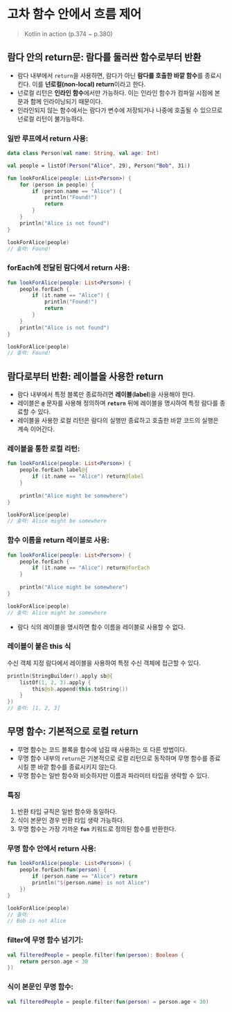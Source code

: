 # 고차 함수 안에서 흐름 제어

> Kotlin in action (p.374 ~ p.380)

## **람다 안의 return문: 람다를 둘러싼 함수로부터 반환**

- 람다 내부에서 `return`을 사용하면, 람다가 아닌 **람다를 호출한 바깥 함수**를 종료시킨다. 이를 **넌로컬(non-local) return**이라고 한다.
- 넌로컬 리턴은 **인라인 함수**에서만 가능하다. 이는 인라인 함수가 컴파일 시점에 본문과 함께 인라이닝되기 때문이다.
- 인라인되지 않는 함수에서는 람다가 변수에 저장되거나 나중에 호출될 수 있으므로 넌로컬 리턴이 불가능하다.

### 일반 루프에서 return 사용:

```kotlin
data class Person(val name: String, val age: Int)

val people = listOf(Person("Alice", 29), Person("Bob", 31))

fun lookForAlice(people: List<Person>) {
    for (person in people) {
        if (person.name == "Alice") {
            println("Found!")
            return
        }
    }
    println("Alice is not found")
}

lookForAlice(people)
// 출력: Found!
```

### forEach에 전달된 람다에서 return 사용:

```kotlin
fun lookForAlice(people: List<Person>) {
    people.forEach {
        if (it.name == "Alice") {
            println("Found!")
            return
        }
    }
    println("Alice is not found")
}

lookForAlice(people)
// 출력: Found!
```

## **람다로부터 반환: 레이블을 사용한 return**

- 람다 내부에서 특정 블록만 종료하려면 **레이블**(**label**)을 사용해야 한다.
- 레이블은 **`@`** 문자를 사용해 정의하며 **`return`** 뒤에 레이블을 명시하여 특정 람다를 종료할 수 있다.
- 레이블을 사용한 로컬 리턴은 람다의 실행만 종료하고 호출한 바깥 코드의 실행은 계속 이어간다.

### 레이블을 통한 로컬 리턴:

```kotlin
fun lookForAlice(people: List<Person>) {
    people.forEach label@{
        if (it.name == "Alice") return@label
    }
    
    println("Alice might be somewhere")
}

lookForAlice(people)
// 출력: Alice might be somewhere
```

### 함수 이름을 return 레이블로 사용:

```kotlin
fun lookForAlice(people: List<Person>) {
    people.forEach {
        if (it.name == "Alice") return@forEach
    }
    
    println("Alice might be somewhere")
}

lookForAlice(people)
// 출력: Alice might be somewhere
```

- 람다 식의 레이블을 명시하면 함수 이름을 레이블로 사용할 수 없다.

### **레이블이 붙은 this 식**

수신 객체 지정 람다에서 레이블을 사용하여 특정 수신 객체에 접근할 수 있다.

```kotlin
println(StringBuilder().apply sb@{
    listOf(1, 2, 3).apply {
        this@sb.append(this.toString())
    }
})
// 출력: [1, 2, 3]
```

## 무명 함수: 기본적으로 로컬 return

- 무명 함수는 코드 블록을 함수에 넘길 때 사용하는 또 다른 방법이다.
- 무명 함수 내부의 `return`은 기본적으로 로컬 리턴으로 동작하며 무명 함수를 종료시킬 뿐 바깥 함수를 종료시키지 않는다.
- 무명 함수는 일반 함수와 비슷하지만 이름과 파라미터 타입을 생략할 수 있다.

### 특징

1. 반환 타입 규칙은 일반 함수와 동일하다.
2. 식이 본문인 경우 반환 타입 생략 가능하다.
3. 무명 함수는 가장 가까운 **`fun`** 키워드로 정의된 함수를 반환한다.

### 무명 함수 안에서 return 사용:

```kotlin
fun lookForAlice(people: List<Person>) {
    people.forEach(fun(person) {
        if (person.name == "Alice") return
        println("${person.name} is not Alice")
    })
}

lookForAlice(people)
// 출력:
// Bob is not Alice
```

### filter에 무명 함수 넘기기:

```kotlin
val filteredPeople = people.filter(fun(person): Boolean {
    return person.age < 30
})
```

### 식이 본문인 무명 함수:

```kotlin
val filteredPeople = people.filter(fun(person) = person.age < 30) 
```
